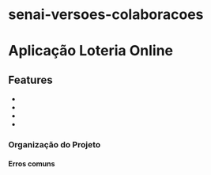# senai-versoes-colaboracoes


# Aplicação Loteria Online

## Features
-
-
-
-


### Organização do Projeto


#### Erros comuns

